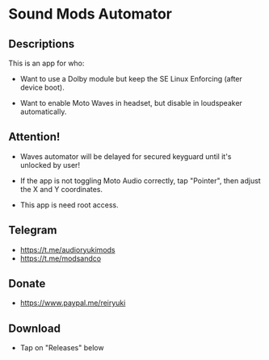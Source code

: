 # Sound Mods Automator

## Descriptions
This is an app for who:

- Want to use a Dolby module but keep the SE Linux Enforcing (after device boot).

- Want to enable Moto Waves in headset, but disable in loudspeaker automatically.

## Attention!
- Waves automator will be delayed for secured keyguard until it's unlocked by user!

- If the app is not toggling Moto Audio correctly, tap "Pointer", then adjust the X and Y coordinates.

- This app is need root access.

## Telegram
- https://t.me/audioryukimods
- https://t.me/modsandco

## Donate
- https://www.paypal.me/reiryuki

## Download
- Tap on "Releases" below
